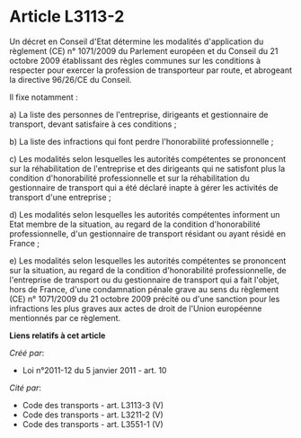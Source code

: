 # Article L3113-2

Un décret en Conseil d'Etat détermine les modalités d'application du règlement (CE) n° 1071/2009 du Parlement européen et du
Conseil du 21 octobre 2009 établissant des règles communes sur les conditions à respecter pour exercer la profession de
transporteur par route, et abrogeant la directive 96/26/CE du Conseil.

Il fixe notamment :

a) La liste des personnes de l'entreprise, dirigeants et gestionnaire de transport, devant satisfaire à ces conditions ;

b) La liste des infractions qui font perdre l'honorabilité professionnelle ;

c) Les modalités selon lesquelles les autorités compétentes se prononcent sur la réhabilitation de l'entreprise et des
dirigeants qui ne satisfont plus la condition d'honorabilité professionnelle et sur la réhabilitation du gestionnaire de
transport qui a été déclaré inapte à gérer les activités de transport d'une entreprise ;

d) Les modalités selon lesquelles les autorités compétentes informent un Etat membre de la situation, au regard de la
condition d'honorabilité professionnelle, d'un gestionnaire de transport résidant ou ayant résidé en France ;

e) Les modalités selon lesquelles les autorités compétentes se prononcent sur la situation, au regard de la condition
d'honorabilité professionnelle, de l'entreprise de transport ou du gestionnaire de transport qui a fait l'objet, hors de
France, d'une condamnation pénale grave au sens du règlement (CE) n° 1071/2009 du 21 octobre 2009 précité ou d'une sanction
pour les infractions les plus graves aux actes de droit de l'Union européenne mentionnés par ce règlement.

**Liens relatifs à cet article**

_Créé par_:

  - Loi n°2011-12 du 5 janvier 2011 - art. 10

_Cité par_:

  - Code des transports - art. L3113-3 (V)
  - Code des transports - art. L3211-2 (V)
  - Code des transports - art. L3551-1 (V)
